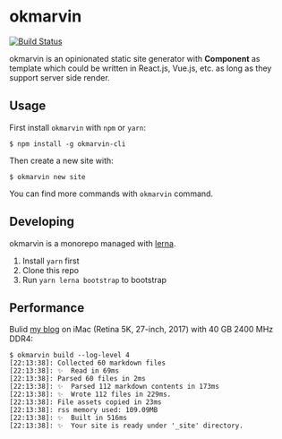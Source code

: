 # okmarvin

[![Build Status](https://travis-ci.org/OkMarvin/okmarvin.svg?branch=master)](https://travis-ci.org/OkMarvin/okmarvin)

okmarvin is an opinionated static site generator with **Component** as template which could be written in React.js, Vue.js, etc. as long as they support server side render.

## Usage

First install `okmarvin` with `npm` or `yarn`:

```
$ npm install -g okmarvin-cli
```

Then create a new site with:

```
$ okmarvin new site
```

You can find more commands with `okmarvin` command.

## Developing

okmarvin is a monorepo managed with [lerna](https://github.com/lerna/lerna).

1. Install `yarn` first
2. Clone this repo
3. Run `yarn lerna bootstrap` to bootstrap

## Performance

Bulid [my blog](https://blog.zfanw.com) on iMac (Retina 5K, 27-inch, 2017) with 40 GB 2400 MHz DDR4:

```
$ okmarvin build --log-level 4
[22:13:38]: Collected 60 markdown files
[22:13:38]: ✨  Read in 69ms
[22:13:38]: Parsed 60 files in 2ms
[22:13:38]: ✨  Parsed 112 markdown contents in 173ms
[22:13:38]: ✨  Wrote 112 files in 229ms.
[22:13:38]: File assets copied in 23ms
[22:13:38]: rss memory used: 109.09MB
[22:13:38]: ✨  Built in 516ms
[22:13:38]: ✨  Your site is ready under '_site' directory.
```
